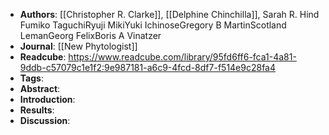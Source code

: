- **Authors**: [[Christopher R. Clarke]], [[Delphine Chinchilla]], Sarah R. Hind Fumiko TaguchiRyuji MikiYuki IchinoseGregory B MartinScotland LemanGeorg FelixBoris A Vinatzer
- **Journal**: [[New Phytologist]]
- **Readcube**: https://www.readcube.com/library/95fd6ff6-fca1-4a81-9ddb-c57079c1e1f2:9e987181-a6c9-4fcd-8df7-f514e9c28fa4
- **Tags**:
- **Abstract**:
- **Introduction**:
- **Results**:
- **Discussion**: